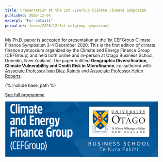 ```yaml
---
title: Presentation at the 1st CEFGroup Climate Finance Symposium
published: 2020-12-04
excerpt: "For details"
permalink: /news/2020/12/1st-cefgroup-symposium/ 
---
```


My Ph.D. paper is accepted for presentation at the 1st CEFGroup Climate Finance Symposium 3-4 December 2020. This is the first edition of climate finance symposium organized by the Climate and Energy Finance Group (CEFGroup) and held both online and in-person at Otago Business School, Dunedin, New Zealand. The paper entitled **Geographic Diversification, Climate Vulnerability and Credit Risk in Microfinance**, co-authored with [Associate Professor Ivan Diaz-Rainey](https://www.otago.ac.nz/accountancyfinance/staff/otago032953.html) and [Associate Professor Helen Roberts](https://www.otago.ac.nz/accountancyfinance/staff/helenroberts.html).

{% include base_path %}

<a href="https://iftekhariahmed.github.io/files/1st_cefgroup_climate_finance_symposium_programme.pdf">See full programme</a>

![](/images/cefgroup_logo.png)
